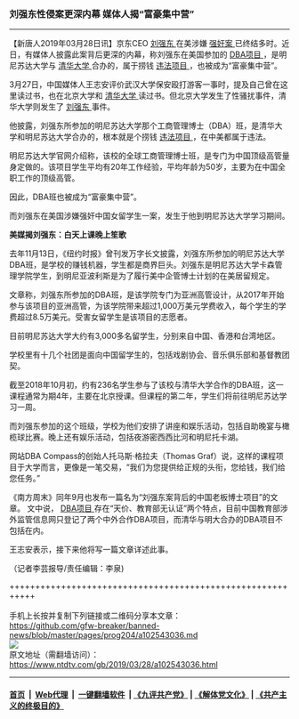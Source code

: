 ### 刘强东性侵案更深内幕 媒体人揭“富豪集中营”
------------------------

<div class="post_content" itemprop="articleBody">
 <p>
  【新唐人2019年03月28日讯】京东CEO
  <a href="https://www.ntdtv.com/gb/刘强东.htm">
   刘强东
  </a>
  在美涉嫌
  <a href="https://www.ntdtv.com/gb/强奸案.htm">
   强奸案
  </a>
  已终结多时。近日，有媒体人披露此案背后更深的内幕，称刘强东在美国参加的
  <a href="https://www.ntdtv.com/gb/dba项目.htm">
   DBA项目
  </a>
  ，是明尼苏达大学与
  <a href="https://www.ntdtv.com/gb/清华大学.htm">
   清华大学
  </a>
  合办的，属于捞钱
  <a href="https://www.ntdtv.com/gb/违法项目.htm">
   违法项目
  </a>
  ，也被成为“富豪集中营”。
 </p>
 <p>
  3月27日，中国媒体人王志安评价武汉大学保安殴打游客一事时，提及自己曾在这里读过书，也在北京大学和
  <a href="https://www.ntdtv.com/gb/清华大学.htm">
   清华大学
  </a>
  读过书。但北京大学发生了性骚扰事件，清华大学则发生了
  <a href="https://www.ntdtv.com/gb/刘强东.htm">
   刘强东
  </a>
  事件。
 </p>
 <p>
  他披露，刘强东所参加的明尼苏达大学那个工商管理博士（DBA）班，是清华大学和明尼苏达大学合办的，根本就是个捞钱
  <a href="https://www.ntdtv.com/gb/违法项目.htm">
   违法项目
  </a>
  ，在中美都属于违法。
 </p>
 <p>
  明尼苏达大学官网介绍称，该校的全球工商管理博士班，是专门为中国顶级高管量身定做的。该项目学生平均有20年工作经验，平均年龄为50岁，主要为在中国全职工作的顶级高管。
 </p>
 <p>
  因此，DBA班也被成为“富豪集中营”。
 </p>
 <p>
  而刘强东在美国涉嫌强奸中国女留学生一案，发生于他到明尼苏达大学学习期间。
 </p>
 <p>
  <strong>
   美媒揭刘强东：白天上课晚上笙歌
  </strong>
 </p>
 <p>
  去年11月13日，《纽约时报》曾刊发万字长文披露，刘强东所参加的明尼苏达大学DBA班，是学校的赚钱机器，学生都是商界巨头。刘强东是明尼苏达大学卡森管理学院学生，到明尼亚波利斯是为了履行美中企管博士计划的在美居留规定。
 </p>
 <p>
  文章称，刘强东所参加的DBA班，是该学院专门为亚洲高管设计，从2017年开始参与该项目的亚洲高管，为该学院带来超过1,000万美元学费收入，每个学生的学费超过8.5万美元。受害女留学生是该项目的志愿者。
 </p>
 <p>
  目前明尼苏达大学大约有3,000多名留学生，分别来自中国、香港和台湾地区。
 </p>
 <p>
  学校里有十几个社团是面向中国留学生的，包括戏剧协会、音乐俱乐部和基督教团契。
 </p>
 <p>
  截至2018年10月初，约有236名学生参与了该校与清华大学合作的DBA班，这一课程通常为期4年，主要在北京授课。但课程的第二年，学生们将前往明尼苏达学习一周。
 </p>
 <p>
  而刘强东参加的这个班级，学校为他们安排了讲座和娱乐活动，包括自助晚宴与橄榄球比赛。晚上还有娱乐活动，包括夜游密西西比河和明尼托卡湖。
 </p>
 <p>
  网站DBA Compass的创始人托马斯·格拉夫（Thomas Graf）说，这样的课程项目于大学而言，更像是一笔交易，“我们为您提供给正规的头衔，您给钱，我们给您任务。”
 </p>
 <p>
  《南方周末》同年9月也发布一篇名为“刘强东案背后的中国老板博士项目”的文章。 文中说，
  <a href="https://www.ntdtv.com/gb/dba项目.htm">
   DBA项目
  </a>
  存在“天价、教育部无认证”两个特点，目前中国教育部涉外监管信息网只登记了两个中外合作DBA项目，而清华与明大合办的DBA项目不包括在内。
 </p>
 <p>
  王志安表示，接下来他将写一篇文章详述此事。
 </p>
 <p>
  （记者李芸报导/责任编辑：李泉)
 </p>
 <div class="single_ad">
 </div>
</div>

+++++++++++++++++++++++++++++++++++++++++++++++++++++++++++<br/><br/>
手机上长按并复制下列链接或二维码分享本文章：<br/>
https://github.com/gfw-breaker/banned-news/blob/master/pages/prog204/a102543036.md <br/>
<a href='https://github.com/gfw-breaker/banned-news/blob/master/pages/prog204/a102543036.md'><img src='https://github.com/gfw-breaker/banned-news/blob/master/pages/prog204/a102543036.md.png'/></a> <br/>
原文地址（需翻墙访问）：https://www.ntdtv.com/gb/2019/03/28/a102543036.html


------------------------
#### [首页](https://github.com/gfw-breaker/banned-news/blob/master/README.md) &nbsp;|&nbsp; [Web代理](https://github.com/labour-camp/helloworld) &nbsp;|&nbsp; [一键翻墙软件](https://github.com/gfw-breaker/nogfw/blob/master/README.md) &nbsp;| [《九评共产党》](https://github.com/gfw-breaker/9ping.md/blob/master/README.md#九评之一评共产党是什么) | [《解体党文化》](https://github.com/gfw-breaker/jtdwh.md/blob/master/README.md) | [《共产主义的终极目的》](https://github.com/gfw-breaker/gczydzjmd.md/blob/master/README.md)

